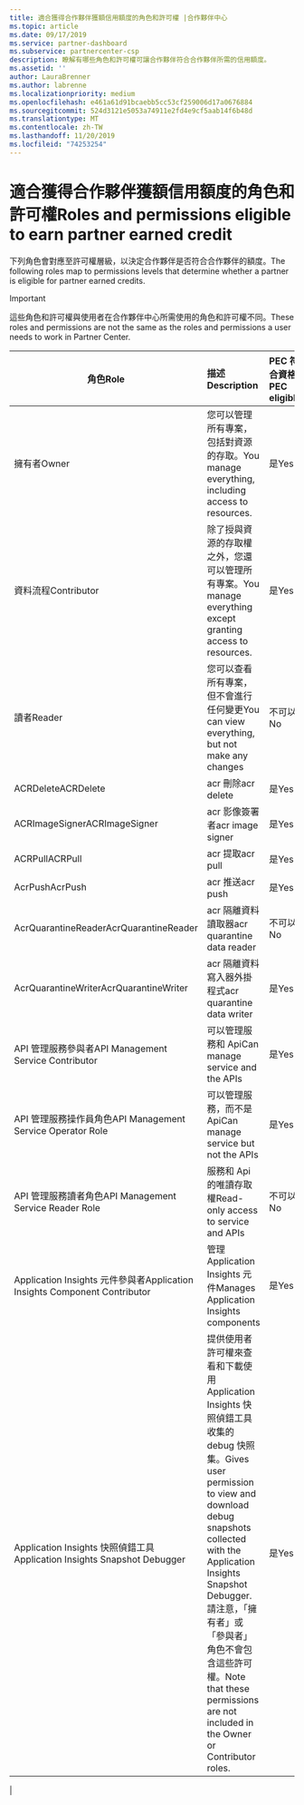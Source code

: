 ```yaml
---
title: 適合獲得合作夥伴獲額信用額度的角色和許可權 |合作夥伴中心
ms.topic: article
ms.date: 09/17/2019
ms.service: partner-dashboard
ms.subservice: partnercenter-csp
description: 瞭解有哪些角色和許可權可讓合作夥伴符合合作夥伴所需的信用額度。
ms.assetid: ''
author: LauraBrenner
ms.author: labrenne
ms.localizationpriority: medium
ms.openlocfilehash: e461a61d91bcaebb5cc53cf259006d17a0676884
ms.sourcegitcommit: 524d3121e5053a74911e2fd4e9cf5aab14f6b48d
ms.translationtype: MT
ms.contentlocale: zh-TW
ms.lasthandoff: 11/20/2019
ms.locfileid: "74253254"
---
```

# <a name="roles-and-permissions-eligible-to-earn-partner-earned-credit"></a><span data-ttu-id="98512-103">適合獲得合作夥伴獲額信用額度的角色和許可權</span><span class="sxs-lookup"><span data-stu-id="98512-103">Roles and permissions eligible to earn partner earned credit</span></span>

<span data-ttu-id="98512-104">下列角色會對應至許可權層級，以決定合作夥伴是否符合合作夥伴的額度。</span><span class="sxs-lookup"><span data-stu-id="98512-104">The following roles map to permissions levels that determine whether a partner is eligible for partner earned credits.</span></span>

>[!Important]
><span data-ttu-id="98512-105">這些角色和許可權與使用者在合作夥伴中心所需使用的角色和許可權不同。</span><span class="sxs-lookup"><span data-stu-id="98512-105">These roles and permissions are not the same as the roles and permissions a user needs to work in Partner Center.</span></span>

|<span data-ttu-id="98512-106">**角色**</span><span class="sxs-lookup"><span data-stu-id="98512-106">**Role**</span></span>   |<span data-ttu-id="98512-107">**描述**</span><span class="sxs-lookup"><span data-stu-id="98512-107">**Description**</span></span>   |<span data-ttu-id="98512-108">**PEC 符合資格**</span><span class="sxs-lookup"><span data-stu-id="98512-108">**PEC eligible**</span></span>   |
|-----------------|:------------------|:--------------|
|<span data-ttu-id="98512-109">擁有者</span><span class="sxs-lookup"><span data-stu-id="98512-109">Owner</span></span>  |<span data-ttu-id="98512-110">您可以管理所有專案，包括對資源的存取。</span><span class="sxs-lookup"><span data-stu-id="98512-110">You manage everything, including access to resources.</span></span>|<span data-ttu-id="98512-111">是</span><span class="sxs-lookup"><span data-stu-id="98512-111">Yes</span></span>|
|<span data-ttu-id="98512-112">資料流程</span><span class="sxs-lookup"><span data-stu-id="98512-112">Contributor</span></span> |<span data-ttu-id="98512-113">除了授與資源的存取權之外，您還可以管理所有專案。</span><span class="sxs-lookup"><span data-stu-id="98512-113">You manage everything except granting access to resources.</span></span>|<span data-ttu-id="98512-114">是</span><span class="sxs-lookup"><span data-stu-id="98512-114">Yes</span></span>|
|<span data-ttu-id="98512-115">讀者</span><span class="sxs-lookup"><span data-stu-id="98512-115">Reader</span></span>|<span data-ttu-id="98512-116">您可以查看所有專案，但不會進行任何變更</span><span class="sxs-lookup"><span data-stu-id="98512-116">You can view everything, but not make any changes</span></span>|<span data-ttu-id="98512-117">不可以</span><span class="sxs-lookup"><span data-stu-id="98512-117">No</span></span>|
|<span data-ttu-id="98512-118">ACRDelete</span><span class="sxs-lookup"><span data-stu-id="98512-118">ACRDelete</span></span>|<span data-ttu-id="98512-119">acr 刪除</span><span class="sxs-lookup"><span data-stu-id="98512-119">acr delete</span></span>|<span data-ttu-id="98512-120">是</span><span class="sxs-lookup"><span data-stu-id="98512-120">Yes</span></span>|
|<span data-ttu-id="98512-121">ACRImageSigner</span><span class="sxs-lookup"><span data-stu-id="98512-121">ACRImageSigner</span></span>|<span data-ttu-id="98512-122">acr 影像簽署者</span><span class="sxs-lookup"><span data-stu-id="98512-122">acr image signer</span></span>|<span data-ttu-id="98512-123">是</span><span class="sxs-lookup"><span data-stu-id="98512-123">Yes</span></span>|
|<span data-ttu-id="98512-124">ACRPull</span><span class="sxs-lookup"><span data-stu-id="98512-124">ACRPull</span></span>|<span data-ttu-id="98512-125">acr 提取</span><span class="sxs-lookup"><span data-stu-id="98512-125">acr pull</span></span>|<span data-ttu-id="98512-126">是</span><span class="sxs-lookup"><span data-stu-id="98512-126">Yes</span></span>|
|<span data-ttu-id="98512-127">AcrPush</span><span class="sxs-lookup"><span data-stu-id="98512-127">AcrPush</span></span>|<span data-ttu-id="98512-128">acr 推送</span><span class="sxs-lookup"><span data-stu-id="98512-128">acr push</span></span>|<span data-ttu-id="98512-129">是</span><span class="sxs-lookup"><span data-stu-id="98512-129">Yes</span></span>|
|<span data-ttu-id="98512-130">AcrQuarantineReader</span><span class="sxs-lookup"><span data-stu-id="98512-130">AcrQuarantineReader</span></span>|<span data-ttu-id="98512-131">acr 隔離資料讀取器</span><span class="sxs-lookup"><span data-stu-id="98512-131">acr quarantine data reader</span></span>|<span data-ttu-id="98512-132">不可以</span><span class="sxs-lookup"><span data-stu-id="98512-132">No</span></span>|
|<span data-ttu-id="98512-133">AcrQuarantineWriter</span><span class="sxs-lookup"><span data-stu-id="98512-133">AcrQuarantineWriter</span></span>| <span data-ttu-id="98512-134">acr 隔離資料寫入器外掛程式</span><span class="sxs-lookup"><span data-stu-id="98512-134">acr quarantine data writer</span></span>|<span data-ttu-id="98512-135">是</span><span class="sxs-lookup"><span data-stu-id="98512-135">Yes</span></span>|
|<span data-ttu-id="98512-136">API 管理服務參與者</span><span class="sxs-lookup"><span data-stu-id="98512-136">API Management Service Contributor</span></span>|<span data-ttu-id="98512-137">可以管理服務和 Api</span><span class="sxs-lookup"><span data-stu-id="98512-137">Can manage service and the APIs</span></span>|<span data-ttu-id="98512-138">是</span><span class="sxs-lookup"><span data-stu-id="98512-138">Yes</span></span>|
|<span data-ttu-id="98512-139">API 管理服務操作員角色</span><span class="sxs-lookup"><span data-stu-id="98512-139">API Management Service Operator Role</span></span>|<span data-ttu-id="98512-140">可以管理服務，而不是 Api</span><span class="sxs-lookup"><span data-stu-id="98512-140">Can manage service but not the APIs</span></span>|<span data-ttu-id="98512-141">是</span><span class="sxs-lookup"><span data-stu-id="98512-141">Yes</span></span>|
|<span data-ttu-id="98512-142">API 管理服務讀者角色</span><span class="sxs-lookup"><span data-stu-id="98512-142">API Management Service Reader Role</span></span>|<span data-ttu-id="98512-143">服務和 Api 的唯讀存取權</span><span class="sxs-lookup"><span data-stu-id="98512-143">Read-only access to service and APIs</span></span>|<span data-ttu-id="98512-144">不可以</span><span class="sxs-lookup"><span data-stu-id="98512-144">No</span></span>|
|<span data-ttu-id="98512-145">Application Insights 元件參與者</span><span class="sxs-lookup"><span data-stu-id="98512-145">Application Insights Component Contributor</span></span>|<span data-ttu-id="98512-146">管理 Application Insights 元件</span><span class="sxs-lookup"><span data-stu-id="98512-146">Manages Application Insights components</span></span>|<span data-ttu-id="98512-147">是</span><span class="sxs-lookup"><span data-stu-id="98512-147">Yes</span></span>|
|<span data-ttu-id="98512-148">Application Insights 快照偵錯工具</span><span class="sxs-lookup"><span data-stu-id="98512-148">Application Insights Snapshot Debugger</span></span>|<span data-ttu-id="98512-149">提供使用者許可權來查看和下載使用 Application Insights 快照偵錯工具收集的 debug 快照集。</span><span class="sxs-lookup"><span data-stu-id="98512-149">Gives user permission to view and download debug snapshots collected with the Application Insights Snapshot Debugger.</span></span> <span data-ttu-id="98512-150">請注意，「擁有者」或「參與者」角色不會包含這些許可權。</span><span class="sxs-lookup"><span data-stu-id="98512-150">Note that these permissions are not included in the Owner or Contributor roles.</span></span>|<span data-ttu-id="98512-151">是</span><span class="sxs-lookup"><span data-stu-id="98512-151">Yes</span></span>|
|